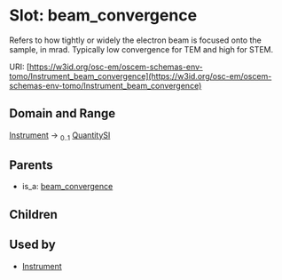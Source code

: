 
# Slot: beam_convergence

Refers to how tightly or widely the electron beam is focused onto the sample, in mrad. Typically low convergence for TEM and high for STEM.

URI: [https://w3id.org/osc-em/oscem-schemas-env-tomo/Instrument_beam_convergence](https://w3id.org/osc-em/oscem-schemas-env-tomo/Instrument_beam_convergence)


## Domain and Range

[Instrument](Instrument.md) &#8594;  <sub>0..1</sub> [QuantitySI](QuantitySI.md)

## Parents

 *  is_a: [beam_convergence](beam_convergence.md)

## Children


## Used by

 * [Instrument](Instrument.md)
